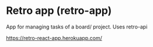 # Retro app (retro-app)

App for managing tasks of a board/ project. Uses retro-api

https://retro-react-app.herokuapp.com/

